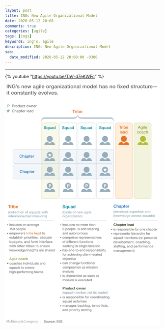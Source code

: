 ```yaml
---
layout: post
title: INGs New Agile Organizational Model 
date: 2020-05-12 20:08
comments: true
categories: [agile]
tags: [ings]
keywords: ing's, agile
description: INGs New Agile Organizational Model
seo:
  date_modified: 2020-05-12 20:08:00 -0300
---
```

---

<!--more-->

 {% youtube "https://youtu.be/TaV-d7eKWFc" %}

 ![Organizational Model](/assets/img/posts/ING_org_model.svgz)